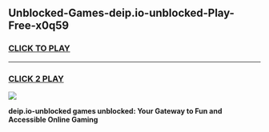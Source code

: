 
## Unblocked-Games-deip.io-unblocked-Play-Free-x0q59
<h3>
<a href="https://premium76.site?title=deip.io-unblocked&ref=23A">CLICK TO PLAY</a></h3>
<hr>

<h3>
<a href="https://premium76.site?title=deip.io-unblocked&ref=23A">CLICK 2 PLAY</a>
  
</h3>

<a href="https://premium76.site?title=deip.io-unblocked&ref=23A"><img src="https://clearcache.store/games.png"></a>


**deip.io-unblocked games unblocked: Your Gateway to Fun and Accessible Online Gaming**
